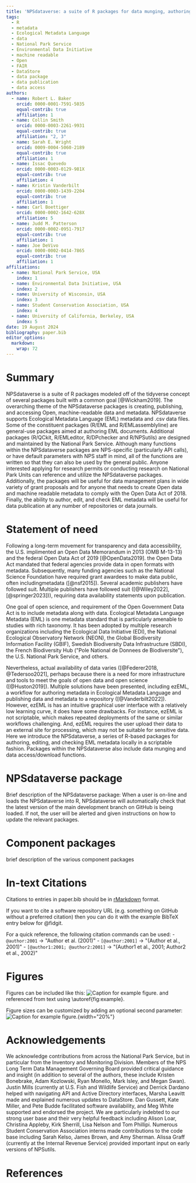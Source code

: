 ```yaml
---
title: 'NPSdataverse: a suite of R packages for data munging, authoring Ecological Metadata Language metadata, checking data-metadata congruence, and accessing data'
tags:
  - R
  - metadata
  - Ecological Metadata Language
  - data
  - National Park Service
  - Environmental Data Initiative
  - machine readable
  - Open
  - FAIR
  - DataStore
  - data package
  - data publication
  - data access
authors:
  - name: Robert L. Baker
    orcid: 0000-0001-7591-5035
    equal-contrib: true
    affiliation: 1
  - name: Collin Smith
    orcid: 0000-0003-2261-9931
    equal-contrib: true
    affiliation: "2, 3"
  - name: Sarah E. Wright
    orcid: 0009-0004-5060-2189
    equal-contrib: true
    affiliation: 1
  - name: Issac Quevedo
    orcid: 0000-0003-0129-981X
    equal-contrib: true
    affiliation: 4
  - name: Kristin Vanderbilt
    orcid: 0000-0003-1439-2204
    equal-contrib: true
    affiliation: 1
  - name: Carl Boettiger
    orcid: 0000-0002-1642-628X
    affiliation: 5
  - name: Judd M. Patterson
    orcid: 0000-0002-0951-7917
    equal-contrib: true
    affiliation: 1
  - name: Joe DeVivo
    orcid: 0000-0002-0414-7865
    equal-contrib: true
    affiliation: 1
affiliations:
  - name: National Park Service, USA
    index: 1
  - name: Environmental Data Initiative, USA
    index: 2
  - name: University of Wisconsin, USA
    index: 3
  - name: Student Conservation Association, USA
    index: 4
  - name: University of California, Berkeley, USA
    index: 5
date: 19 August 2024
bibliography: paper.bib
editor_options: 
  markdown: 
    wrap: 72
---
```


# Summary

NPSdataverse is a suite of R packages modeled off of the tidyverse
concept of several packages built with a common goal [@Wickham2019]. The
overarching theme of the NPSdataverse packages is creating, publishing,
and accessing Open, machine-readable data and metadata. NPSdataverse
supports Ecological Metadata Language (EML) metadata and .csv data
files. Some of the constituent packages (R/EML and R/EMLassemblyline)
are general-use packages aimed at authoring EML documents. Additional
packages (R/QCkit, R/EMLeditor, R/DPchecker and R/NPSutils) are designed
and maintained by the National Park Service. Although many functions
within the NPSdataverse packages are NPS-specific (particularly API
calls), or have default parameters with NPS staff in mind, all of the
functions are written so that they can also be used by the general public.
Anyone interested applying for research permits or conducting research
on National Park Units can reference and utilize the NPSdataverse
packages. Additionally, the packages will be useful for data management
plans in wide variety of grant proposals and for anyone that needs to
create Open data and machine readable metadata to comply with the Open
Data Act of 2018. Finally, the ability to author, edit, and check EML
metadata will be useful for data publication at any number of
repositories or data journals.

# Statement of need

Following a long-term movement for transparency and data accessibility, the U.S. implimented an Open Data Memorandum in 2013 (OMB M-13-13) and the federal Open Data Act of 2019 [@OpenData2019]. the Open Data Act mandated that federal agencies provide data in open formats with metadata. Subsequently, many funding agencies such as the National Science Foundation have required grant awardees to make data public, often includingmetadata ([@nsf2015]). Several academic publishers have followed suit.  Multiple publishers have followed suit ([@Wiley2022], [@springer2023])), requiring data availability statements upon publication. 

One goal of open science, and requirement of the Open Government Data Act is to include metadata along with data. Ecological Metadata Language Metadata (EML) is one metadata standard that is particularly amenable to studies with rich taxonomy. It has been adopted by multiple research organizations including the Ecological Data Initiative (EDI), the National Ecological Observatory Network (NEON), the Global Biodiversity Information Facility (GBIF), Swedish Biodiversity Data Infrastructure (SBDI), the French Biodiversity Hub ("Pole National de Donnees de Biodiversite"), the U.S. National Park Service, and others. 

Nevertheless, actual availability of data varies ([@Federer2018, @Tedersoo2021], perhaps because there is a need for more infrastructure and tools to meet the goals of open data and open science ([@Huston2019]). Multiple solutions have been presented, including ezEML, a workflow for authoring metadata in Ecological Metadata Language and publishing data and metadata to a repository ([@Vanderbilt2022]). However, ezEML is has an intuitive graphical user interface with a relatively low learning curve, it does have some drawbacks. For instance, ezEML is not scriptable, which makes repeated deployments of the same or similar workflows challenging. And, ezEML requires the user upload their data to an external site for processing, which may not be suitable for sensitive data. Here we introduce the NPSdataverse, a series of R-based packages for authoring, editing, and checking EML metadata locally in a scriptable fashion. Packages within the NPSdataverse also include data munging and data access/download functions.  


# NPSdataverse package

Brief description of the NPSdataverse package: When a user is on-line
and loads the NPSdataverse into R, NPSdataverse will automatically check
that the latest version of the main development branch on GitHub is
being loaded. If not, the user will be alerted and given instructions on
how to update the relevant packages.

# Component packages

brief description of the various component packages

# In-text Citations

Citations to entries in paper.bib should be in
[rMarkdown](http://rmarkdown.rstudio.com/authoring_bibliographies_and_citations.html)
format.

If you want to cite a software repository URL (e.g. something on GitHub
without a preferred citation) then you can do it with the example BibTeX
entry below for @fidgit.

For a quick reference, the following citation commands can be used: -
`@author:2001` -\> "Author et al. (2001)" - `[@author:2001]` -\>
"(Author et al., 2001)" - `[@author1:2001; @author2:2001]` -\> "(Author1
et al., 2001; Author2 et al., 2002)"

# Figures

Figures can be included like this: ![Caption for example
figure.](figure.png) and referenced from text using
\autoref{fig:example}.

Figure sizes can be customized by adding an optional second parameter:
![Caption for example figure.](figure.png){width="20%"}

# Acknowledgements

We acknowledge contributions from across the National Park Service, but
in particular from the Inventory and Monitoring Division. Members of the
NPS Long Term Data Management Governing Board provided critical guidance
and insight (in addition to several of the authors, these include
Kristen Bonebrake, Adam Kozlowski, Ryan Monello, Mark Isley, and Megan
Swan). Justin Mills (currently at U.S. Fish and Wildlife Service) and
Derrick Dardano helped with navigating API and Active Directory
interfaces, Marsha Leavitt made and explained numerous updates to
DataStore. Dan Gussett, Kate Miller, and Pete Budde facilitated software
availability, and Meg White supported and endorsed the project. We are
particularly indebted to our strong user base and their very helpful
feedback including Alison Loar, Christina Appleby, Kirk Sherrill, Lisa
Nelson and Tom Phillipi. Numerous Student Conservation Association
interns made contributions to the code base including Sarah Kelso, James
Brown, and Amy Sherman. Alissa Graff (currently at the Internal Revenue
Service) provided important input on early versions of NPSutils.

# References
